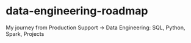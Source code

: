 # data-engineering-roadmap
My journey from Production Support → Data Engineering: SQL, Python, Spark, Projects
